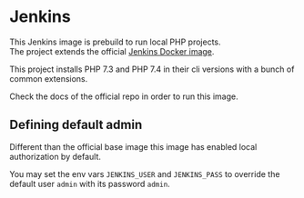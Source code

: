 # Jenkins

This Jenkins image is prebuild to run local PHP projects.  
The project extends the official [Jenkins Docker image](https://github.com/jenkinsci/docker).  

This project installs PHP 7.3 and PHP 7.4 in their cli versions with a bunch of common extensions.

Check the docs of the official repo in order to run this image.  

## Defining default admin
Different than the official base image this image has enabled local authorization by default.  

You may set the env vars `JENKINS_USER` and `JENKINS_PASS` to override the default user `admin` with its password `admin`.

